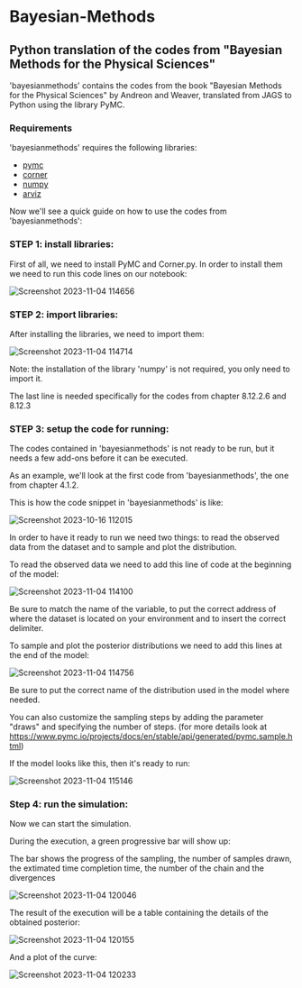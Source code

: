# Bayesian-Methods
## Python translation of the codes from "Bayesian Methods for the Physical Sciences"
'bayesianmethods' contains the codes from the book "Bayesian Methods for the Physical Sciences" by Andreon and Weaver, translated from JAGS to Python using the library PyMC.

### Requirements
'bayesianmethods' requires the following libraries:
-  [pymc](https://www.pymc.io/)
-  [corner](https://corner.readthedocs.io/en/latest/)
-  [numpy](https://numpy.org/)
-  [arviz](https://python.arviz.org/)

Now we'll see a quick guide on how to use the codes from 'bayesianmethods':
### STEP 1: install libraries:
First of all, we need to install PyMC and Corner.py. In order to install them we need to run this code lines on our notebook:

![Screenshot 2023-11-04 114656](https://github.com/ilBenza97/Bayesian-Methods/assets/145661415/bf624900-6ab3-46c2-a65a-9d2d763a6cbf)

### STEP 2: import libraries:
After installing the libraries, we need to import them: 

![Screenshot 2023-11-04 114714](https://github.com/ilBenza97/Bayesian-Methods/assets/145661415/19382fc9-0665-48a3-aee1-6fb0f56fe1f7)

Note: the installation of the library 'numpy' is not required, you only need to import it.

The last line is needed specifically for the codes from chapter 8.12.2.6 and 8.12.3
### STEP 3: setup the code for running:
The codes contained in 'bayesianmethods' is not ready to be run, but it needs a few add-ons before it can be executed.

As an example, we'll look at the first code from 'bayesianmethods', the one from chapter 4.1.2.

This is how the code snippet in 'bayesianmethods' is like:

![Screenshot 2023-10-16 112015](https://github.com/ilBenza97/Bayesian-Methods/assets/145661415/60b61b60-e1d4-4192-bd57-8351139bfb68)

In order to have it ready to run we need two things: to read the observed data from the dataset and to sample and plot the distribution.

To read the observed data we need to add this line of code at the beginning of the model:

![Screenshot 2023-11-04 114100](https://github.com/ilBenza97/Bayesian-Methods/assets/145661415/79195404-4866-49ec-ab83-ff9065faa32c)

Be sure to match the name of the variable, to put the correct address of where the dataset is located on your environment and to insert the correct delimiter.

To sample and plot the posterior distributions we need to add this lines at the end of the model:

![Screenshot 2023-11-04 114756](https://github.com/ilBenza97/Bayesian-Methods/assets/145661415/0ffbe89b-26e1-4f6e-9e0e-be105aa08103)

Be sure to put the correct name of the distribution used in the model where needed.

You can also customize the sampling steps by adding the parameter "draws" and specifying the number of steps. 
(for more details look at https://www.pymc.io/projects/docs/en/stable/api/generated/pymc.sample.html)

If the model looks like this, then it's ready to run:

![Screenshot 2023-11-04 115146](https://github.com/ilBenza97/Bayesian-Methods/assets/145661415/eb69d7ab-39af-4f7c-bfc8-33c4750624e9)

### Step 4: run the simulation:
Now we can start the simulation.

During the execution, a green progressive bar will show up:

The bar shows the progress of the sampling, the number of samples drawn, the extimated time completion time, the number of the chain and the divergences

![Screenshot 2023-11-04 120046](https://github.com/ilBenza97/Bayesian-Methods/assets/145661415/e88c5b1b-d5a6-4cdb-bc30-1f92dfbb14b0)

The result of the execution will be a table containing the details of the obtained posterior:

![Screenshot 2023-11-04 120155](https://github.com/ilBenza97/Bayesian-Methods/assets/145661415/796333a9-a1a2-4025-a45b-dec3bac5c4a4)

And a plot of the curve:

![Screenshot 2023-11-04 120233](https://github.com/ilBenza97/Bayesian-Methods/assets/145661415/b92fb55b-702e-4ef4-a1fd-c54f560e3393)

